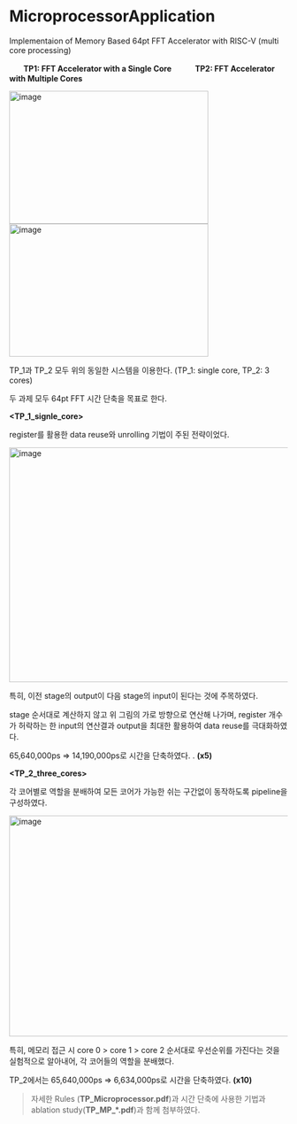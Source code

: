 # MicroprocessorApplication
Implementaion of Memory Based 64pt FFT Accelerator with RISC-V (multi core processing)

ㅤㅤ**TP1: FFT Accelerator with a Single Core**   ㅤㅤㅤ**TP2: FFT Accelerator with Multiple Cores** 


<img width="360" height="240" alt="image" src="https://github.com/user-attachments/assets/f722fae9-80f3-4487-90f3-206604fc04f6" /> <img width="360" height="240" alt="image" src="https://github.com/user-attachments/assets/82ac7a00-9f5e-4239-a927-d7bea267f9bb" /> 

TP_1과 TP_2 모두 위의 동일한 시스템을 이용한다. (TP_1: single core, TP_2: 3 cores)




두 과제 모두 64pt FFT 시간 단축을 목표로 한다.

**<TP_1_signle_core>**


register를 활용한 data reuse와 unrolling 기법이 주된 전략이었다.

<img width="850" height="424" alt="image" src="https://github.com/user-attachments/assets/a03b6e20-818b-401c-87bd-10c32ea2c9fb" />

특히, 이전 stage의 output이 다음 stage의 input이 된다는 것에 주목하였다.

stage 순서대로 계산하지 않고 위 그림의 가로 방향으로 연산해 나가며, register 개수가 허락하는 한 input의 연산결과 output을 최대한 활용하여 data reuse를 극대화하였다. 

65,640,000ps => 14,190,000ps로 시간을 단축하였다. . **(x5)**

**<TP_2_three_cores>**

각 코어별로 역할을 분배하여 모든 코어가 가능한 쉬는 구간없이 동작하도록 pipeline을 구성하였다.

<img width="1410" height="399" alt="image" src="https://github.com/user-attachments/assets/d4cda7ae-c4c7-4df4-90f9-0f87fcd7939d" />

특히, 메모리 접근 시 core 0 > core 1 > core 2 순서대로 우선순위를 가진다는 것을 실험적으로 알아내어, 각 코어들의 역할을 분배했다.

TP_2에서는 65,640,000ps => 6,634,000ps로 시간을 단축하였다.  **(x10)**


>자세한 Rules (**TP_Microprocessor.pdf**)과 시간 단축에 사용한 기법과 ablation study(**TP_MP_*.pdf**)과 함께 첨부하였다.


